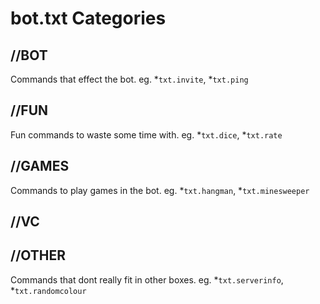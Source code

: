 # bot.txt Categories
## **//BOT**
Commands that effect the bot. eg. 
*`txt.invite`, 
*`txt.ping`
## **//FUN**
Fun commands to waste some time with. eg. 
*`txt.dice`, 
*`txt.rate`
## **//GAMES**
Commands to play games in the bot. eg. 
*`txt.hangman`, 
*`txt.minesweeper`
## **//VC**

## **//OTHER**
Commands that dont really fit in other boxes. eg. 
*`txt.serverinfo`, 
*`txt.randomcolour`
